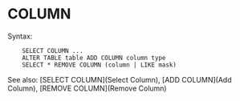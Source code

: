 # COLUMN

Syntax:
```
    SELECT COLUMN ...
    ALTER TABLE table ADD COLUMN column type
    SELECT * REMOVE COLUMN (column | LIKE mask)
```

See also: [SELECT COLUMN](Select Column), [ADD COLUMN](Add Column), [REMOVE COLUMN](Remove Column)